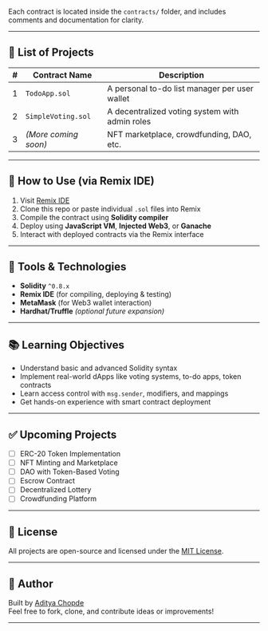 
Each contract is located inside the `contracts/` folder, and includes comments and documentation for clarity.

---

## 📘 List of Projects

| #  | Contract Name        | Description                                     |
|----|----------------------|-------------------------------------------------|
| 1  | `TodoApp.sol`        | A personal to-do list manager per user wallet  |
| 2  | `SimpleVoting.sol`   | A decentralized voting system with admin roles |
| 3  | *(More coming soon)* | NFT marketplace, crowdfunding, DAO, etc.       |

---

## 🚀 How to Use (via Remix IDE)

1. Visit [Remix IDE](https://remix.ethereum.org/)
2. Clone this repo or paste individual `.sol` files into Remix
3. Compile the contract using **Solidity compiler**
4. Deploy using **JavaScript VM**, **Injected Web3**, or **Ganache**
5. Interact with deployed contracts via the Remix interface

---

## 🔧 Tools & Technologies

- **Solidity** `^0.8.x`
- **Remix IDE** (for compiling, deploying & testing)
- **MetaMask** (for Web3 wallet interaction)
- **Hardhat/Truffle** *(optional future expansion)*

---

## 📚 Learning Objectives

- Understand basic and advanced Solidity syntax
- Implement real-world dApps like voting systems, to-do apps, token contracts
- Learn access control with `msg.sender`, modifiers, and mappings
- Get hands-on experience with smart contract deployment

---

## ✅ Upcoming Projects

- [ ] ERC-20 Token Implementation
- [ ] NFT Minting and Marketplace
- [ ] DAO with Token-Based Voting
- [ ] Escrow Contract
- [ ] Decentralized Lottery
- [ ] Crowdfunding Platform

---

## 📜 License

All projects are open-source and licensed under the [MIT License](LICENSE).

---

## 🙌 Author

Built by [Aditya Chopde](https://github.com/your-github-username)  
Feel free to fork, clone, and contribute ideas or improvements!

---

